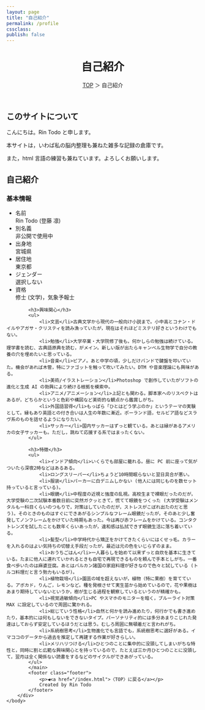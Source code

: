 ```yaml
---
layout: page
title: "自己紹介"
permalink: /profile
cssclass:
publish: false
---
```




<html lang="ja">
   <head>

   </head>
    <body>
        <div class="wrap">
            <header>
                <h1>自己紹介</h1>
                <span><a href="/index.html">TOP</a> ＞ 自己紹介</span>
            </header>
            <main>
            <h2>このサイトについて</h2>
            <p>こんにちは。Rin Todo と申します。</p>
            <p>本サイトは，いわば私の脳内整理も兼ねた雑多な記録の倉庫です。</p>
            <p>また，html 言語の練習も兼ねています。よろしくお願いします。</p>
            <h2>自己紹介</h2>
            <h3>基本情報</h3>
            <ul>
                <li>名前</li>Rin Todo (登藤 凛)
                <li>別名義</li>非公開で使用中
                <li>出身地</li>宮城県
                <li>居住地</li>東京都
                <li>ジェンダー</li>選択しない
                <li>資格</li>修士 (文学)，気象予報士
            </ul>

            <h3>興味関心</h3>
            <ul>
                <li>文芸</li>古典文学から現代の一般向け小説まで。小中高とコナン・ドイルやアガサ・クリスティを読み漁っていたが，現在はそれほどミステリ好きというわけでもない。
                <li>勉強</li>大学卒業・大学院修了後も，何かしらの勉強は続けている。理学書を読む、古典語原典を読む，がメイン。新しい版が出たらキャンベル生物学で自分の教養の穴を埋めたいと思っている。
                <li>音楽</li>ピアノ。あと中学の頃，少しだけバンドで鍵盤を叩いていた。機会があれば木管，特にファゴットを触って吹いてみたい。DTM や音楽理論にも興味がある。
                <li>美術/イラストレーション</li>Photoshop で創作していたがソフトの進化と生成 AI の勃興により続ける根拠を模索中。
                <li>アニメ/アニメーション</li>上記とも関わる。脚本家へのリスペクトはあるが，どちらかというと色彩や構図など美術的な観点から鑑賞しがち。
                <li>外国語習得</li>もっぱら「ひとはどう学ぶのか」というテーマの実験として。縁もあり英語との付き合いは人生の年数に漸近。ポーランド語，セルビア語などスラヴ系のものを話せるようになりたい。
                <li>サッカー</li>国内サッカーはずっと観ている。あとは縁があるアメリカの女子サッカーも。ただし，跳ねて応援する系ではまったくない。
            </ul>

            <h3>特徴</h3>
            <ul>
                <li>インドア傾向</li>いくらでも部屋に籠れる。昼に PC 前に座って気がついたら深夜2時などはあるある。
                <li>ロングスリーパー</li>ちょうど10時間眠らないと翌日具合が悪い。
                <li>服装</li>パーカーに白デニムしかない (他人には同じものを数セット持っていると言っている)。
                <li>眼鏡</li>中程度の近視と強度の乱視。高校生まで裸眼だったのだが，大学受験の二次試験本番数日前に突然ガクッときて，慌てて眼鏡をつくった (大学受験はメンタルも一科目くらいのつもりで，対策はしていたのだが，ストレスがこぼれ出たのだと思う)。そのときのものはすぐにできあがるシンプルなフレーム眼鏡だったが，そのあと少し奮発してノンフレームをかけていた時期もあった。今は再び赤フレームをかけている。コンタクトレンズを試したことも数年くらいあったが，違和感は払拭できず眼鏡生活に落ち着いている。
                <li>髪型</li>中学時代から矯正をかけてきたくらいにはくせっ毛。カラーを入れるのはよい気持ちの切替え手段だったが，最近は元の色をいじらずのまま。
                <li>おうちごはん</li>一人暮らしを始めて以来ずっと自炊を基本に生きている。たまに他人に連れていかれるときも自宅で再現できるものを頼んで手本としがち。一番食べ歩いたのは麻婆豆腐。あとはバルカン諸国の家庭料理が好きなので色々と試している (トルコ料理だと言う勢力もいるが)。
                <li>植物栽培</li>園芸の域を超えないが，植物（特に果樹）を育てている。アボカド，りんご，レモンなど。種を発根させて実生苗から始めているので，花や果樹はあまり期待していないというか，樹が生じる過程を観察しているというのが精確かも。
                <li>視覚過敏傾向</li>PC やスマホのモニターを暗く，ブルーライト対策 MAX に設定しているので周囲に驚かれる。
                <li>総じていう性格</li>自然と何かを読み進めたり，何行かでも書き進めたり，基本的には何もしないをできないタイプ。パーソナリティ的には多分あまりこじれた発達はしておらず安定しているほうだとは思う。むしろ周囲に無頓着だと言われがち。
                <li>系統樹思考</li>生物進化でも言語でも，系統樹思考に選好がある。イマココのデータから過去を推定して再建する作業が好きらしい。
                <li>メリハリつける</li>ひとつのことに集中的に没頭してしまいがちな特性と，同時に割と広範な興味関心とを持っているので，たとえば三か月ひとつのことに没頭して，翌月は全く関係ない読書をするなどのサイクルができあがっている。
            </ul>
            </main>
            <footer class="footer">
                <p>◀<a href="/index.html">〈TOP〉に戻る</a></p>
                Created by Rin Todo
            </footer>
        </div>
    </body>
</html>
